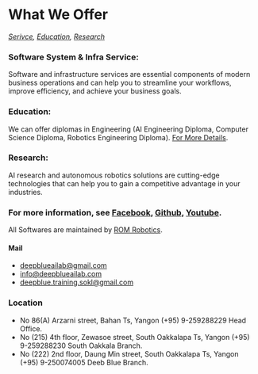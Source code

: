 # What We Offer
*[Serivce](https://romrobots.com),     [Education](./education.md),     [Research](https://www.facebook.com/profile.php?id=100089316612691&mibextid=ZbWKwL
)*

### Software System & Infra Service:
Software and infrastructure services are essential components of modern business operations and can help you to streamline your workflows, improve efficiency, and achieve your business goals.

### Education:
We can offer diplomas in Engineering (AI Engineering Diploma, Computer Science Diploma, Robotics Engineering Diploma). [For More Details](./education.md).
    
### Research:
AI research and autonomous robotics solutions are cutting-edge technologies that can help you to gain a competitive advantage in your industries.

### For more information, see [Facebook](https://www.facebook.com/profile.php?id=100089316612691&mibextid=ZbWKwL), [Github](https://github.com/ROM-robotics), [Youtube](https://www.youtube.com/@ROMROBOTICS).
All Softwares are maintained by [ROM Robotics](https://romrobots.com).

#### Mail 
*   deepblueailab@gmail.com
*   info@deepblueailab.com
*   deepblue.training.sokl@gmail.com

### Location
*   No 86(A) Arzarni street, Bahan Ts, Yangon (+95) 9-259288229 Head Office.
*   No (215) 4th floor, Zewasoe street, South Oakkalapa Ts, Yangon (+95) 9-259288230 South Oakkala Branch.
*   No (222) 2nd floor, Daung Min street, South Oakkalapa Ts, Yangon (+95) 9-250074005 Deeb Blue Branch.


